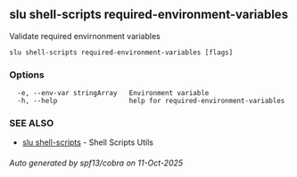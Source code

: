 ## slu shell-scripts required-environment-variables

Validate required envirnonment variables

```
slu shell-scripts required-environment-variables [flags]
```

### Options

```
  -e, --env-var stringArray   Environment variable
  -h, --help                  help for required-environment-variables
```

### SEE ALSO

* [slu shell-scripts](slu_shell-scripts.md)	 - Shell Scripts Utils

###### Auto generated by spf13/cobra on 11-Oct-2025
